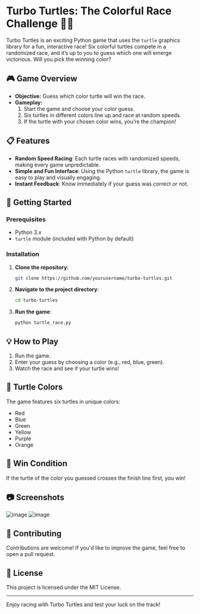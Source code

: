 # Turbo Turtles: The Colorful Race Challenge 🐢🏁

Turbo Turtles is an exciting Python game that uses the `turtle` graphics library for a fun, interactive race! Six colorful turtles compete in a randomized race, and it’s up to you to guess which one will emerge victorious. Will you pick the winning color?

## 🎮 Game Overview

- **Objective:** Guess which color turtle will win the race.
- **Gameplay:** 
    1. Start the game and choose your color guess.
    2. Six turtles in different colors line up and race at random speeds.
    3. If the turtle with your chosen color wins, you’re the champion!

## 📋 Features

- **Random Speed Racing**: Each turtle races with randomized speeds, making every game unpredictable.
- **Simple and Fun Interface**: Using the Python `turtle` library, the game is easy to play and visually engaging.
- **Instant Feedback**: Know immediately if your guess was correct or not.

## 🚀 Getting Started

### Prerequisites

- Python 3.x
- `turtle` module (included with Python by default)

### Installation

1. **Clone the repository**:
    ```bash
    git clone https://github.com/yourusername/turbo-turtles.git
    ```
2. **Navigate to the project directory**:
    ```bash
    cd turbo-turtles
    ```

3. **Run the game**:
    ```bash
    python turtle_race.py
    ```

## 💡 How to Play

1. Run the game.
2. Enter your guess by choosing a color (e.g., red, blue, green).
3. Watch the race and see if your turtle wins!

## 🐢 Turtle Colors

The game features six turtles in unique colors:
- Red
- Blue
- Green
- Yellow
- Purple
- Orange

## 🎉 Win Condition

If the turtle of the color you guessed crosses the finish line first, you win!

## 📷 Screenshots

![image](https://github.com/user-attachments/assets/e3ba3974-a85e-47ca-8061-a9592fa26668)
![image](https://github.com/user-attachments/assets/e363b91e-be4e-4db2-9e2c-4feeddafcf3b)


## 🤝 Contributing

Contributions are welcome! If you'd like to improve the game, feel free to open a pull request.

## 📜 License

This project is licensed under the MIT License.

---

Enjoy racing with Turbo Turtles and test your luck on the track!
